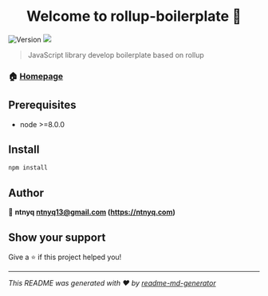 <h1 align="center">Welcome to rollup-boilerplate 👋</h1>
<p>
  <img alt="Version" src="https://img.shields.io/npm/v/rollup-boilerplate.svg">
  <img src="https://img.shields.io/badge/node-%3E%3D8.0.0-blue.svg" />
</p>

> JavaScript library develop boilerplate based on rollup

### 🏠 [Homepage](https://github.com/ntnyq/rollup-boilerplate)

## Prerequisites

- node >=8.0.0

## Install

```sh
npm install
```

## Author

👤 **ntnyq <ntnyq13@gmail.com> (https://ntnyq.com)**


## Show your support

Give a ⭐️ if this project helped you!

***
_This README was generated with ❤️ by [readme-md-generator](https://github.com/kefranabg/readme-md-generator)_
